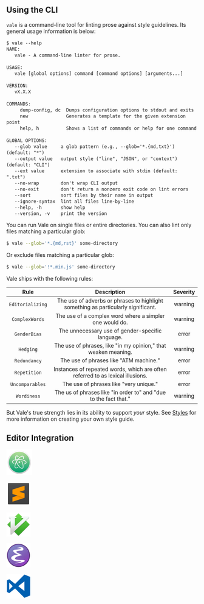 ## Using the CLI

`vale` is a command-line tool for linting prose against style guidelines. Its general usage information is below:

```text
$ vale --help
NAME:
   vale - A command-line linter for prose.

USAGE:
   vale [global options] command [command options] [arguments...]

VERSION:
   vX.X.X

COMMANDS:
     dump-config, dc  Dumps configuration options to stdout and exits
     new              Generates a template for the given extension point
     help, h          Shows a list of commands or help for one command

GLOBAL OPTIONS:
   --glob value     a glob pattern (e.g., --glob='*.{md,txt}') (default: "*")
   --output value   output style ("line", "JSON", or "context") (default: "CLI")
   --ext value      extension to associate with stdin (default: ".txt")
   --no-wrap        don't wrap CLI output
   --no-exit        don't return a nonzero exit code on lint errors
   --sort           sort files by their name in output
   --ignore-syntax  lint all files line-by-line
   --help, -h       show help
   --version, -v    print the version
```
You can run Vale on single files or entire directories. You can also lint only files matching a particular glob:

```bash
$ vale --glob='*.{md,rst}' some-directory
```

Or exclude files matching a particular glob:


```bash
$ vale --glob='!*.min.js' some-directory
```

Vale ships with the following rules:

<!-- vale off -->

| Rule           | Description                                                                        | Severity |
|:--------------:|:----------------------------------------------------------------------------------:|:--------:|
| `Editorializing` |  The use of adverbs or phrases to highlight something as particularly significant. | warning  |
| `ComplexWords`   |  The use of a complex word where a simpler one would do.                           | warning  |
| `GenderBias`     |  The unnecessary use of gender-specific language.                                  |   error  |
| `Hedging`        |  The use of phrases, like "in my opinion," that weaken meaning.                    | warning  |
| `Redundancy`     |  The use of phrases like "ATM machine."                                            |   error  |
| `Repetition`     |  Instances of repeated words, which are often referred to as lexical illusions.    |   error  |
| `Uncomparables`  |  The use of phrases like "very unique."                                            |   error  |
| `Wordiness`      |  The us of phrases like "in order to" and "due to the fact that."                  | warning  |

<!-- vale on -->

But Vale's true strength lies in its ability to support *your* style. See [Styles](https://valelint.github.io/docs/styles/) for more information on creating your own style guide.

## Editor Integration

<!-- vale docs.Branding = NO -->

<p>
<a href="https://github.com/TimKam/atomic-vale"><img alt="Atom Logo" src="../img/atom.png" title="Atom" width="68" height="68"></a>

<a href="https://github.com/ValeLint/SubVale"><img alt="Sublime Text Logo" src="../img/sublime.png" title="Sublime Text" width="64" height="64"></a>

<a href="https://github.com/w0rp/ale"><img alt="Vim Logo" src="../img/vim.png" title="Vim (ALE)" width="64" height="64"></a>

<a href="https://github.com/abingham/flycheck-vale"><img alt="Emacs Logo" src="../img/emacs.png" title="Emacs" width="64" height="64"></a>

<a href="https://marketplace.visualstudio.com/items?itemName=lunaryorn.vale"><img alt="VS Code Logo" src="../img/vscode.png" title="Visual Studio Code" width="64" height="64"></a>
</p>

<!-- vale docs.Branding = YES -->

[Editorializing]: https://en.wikipedia.org/wiki/Wikipedia:Manual_of_Style/Words_to_watch#Editorializing
[ComplexWords]: http://www.plainlanguage.gov/howto/wordsuggestions/complexabstract.cfm

